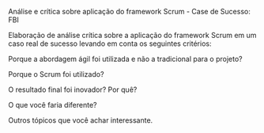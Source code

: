 Análise e crítica sobre aplicação do framework Scrum - Case de Sucesso: FBI

Elaboração de análise crítica sobre a aplicação do framework Scrum em um caso real de sucesso levando em conta os seguintes critérios:

Porque a abordagem ágil foi utilizada e não a tradicional para o projeto?

Porque o Scrum foi utilizado?

O resultado final foi inovador? Por quê?

O que você faria diferente?

Outros tópicos que você achar interessante.




